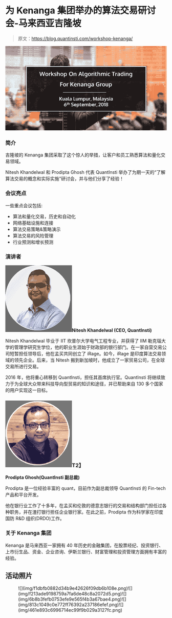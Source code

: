 # 为 Kenanga 集团举办的算法交易研讨会-马来西亚吉隆坡

> 原文：<https://blog.quantinsti.com/workshop-kenanga/>

![Workshop On Algorithmic Trading For Kenanga Group](img/3812679c58f8cda156cf89070bffc151.png)

### **简介**

吉隆坡的 Kenanga 集团采取了这个惊人的举措，让客户和员工熟悉算法和量化交易领域。

Nitesh Khandelwal 和 Prodipta Ghosh 代表 QuantInsti 举办了为期一天的“了解算法交易的概念和实际实施”研讨会，并与他们分享了经验！

### **会议亮点**

一些重点会议包括:

*   算法和量化交易，历史和自动化
*   网络基础设施和连接
*   算法交易策略&策略演示
*   算法交易的风险管理
*   行业预测和增长预测

### **演讲者**

![](img/0499f1f7dc7c6eb691120f35289583ac.png)**Nitesh Khandelwal (CEO, QuantInsti)**

Nitesh Khandelwal 毕业于 IIT 坎普尔大学电气工程专业，并获得了 IIM 勒克瑙大学的管理学研究生学位，他的职业生涯始于财政部的银行部门。在一家自营交易公司短暂担任领导后，他在孟买共同创立了 iRage。如今，iRage 是印度算法交易领域的领先企业。后来，当 Nitesh 搬到新加坡时，他成立了一家贸易公司，在全球交易所进行交易。

2016 年，他将重心转移到 QuantInsti，担任其首席执行官。QuantInsti 将继续致力于为全球大众带来科技导向型贸易的知识和途径，并已帮助来自 130 多个国家的用户实现这一目标。

### **![prodipta-ghosh](img/ec31db39ffef630db64cc92fa4eb7f1c.png)T2】**

**Prodipta Ghosh(QuantInsti 副总裁)**

Prodipta 是一位经验丰富的 quant，目前作为副总裁领导 QuantInsti 的 Fin-tech 产品和平台开发。

他在银行业工作了十多年，在孟买和伦敦的德意志银行的交易和结构部门担任过各种职务，并在渣打银行担任企业银行家。在此之前，Prodipta 作为科学家在印度国防 R&D 组织(DRDO)工作。

### **关于 Kenanga 集团**

Kenanga 是马来西亚一家拥有 40 年历史的金融集团，在股票经纪、投资银行、上市衍生品、资金、企业咨询、伊斯兰银行、财富管理和投资管理方面拥有丰富的经验。

## **活动照片**

<figure class="kg-card kg-gallery-card kg-width-wide">![](img/f1dbfb0882d34b9e42626f09db6b108e.png)![](img/f213ade9198759a7fa6de48c8a2072d5.png)![](img/6b8b3fefb0753efe9e565f4b3a67bae4.png)![](img/813c1049c0e772ff76392a237186efef.png)![](img/461e893c6996714ec99f9b029a3127fc.png)</figure>
